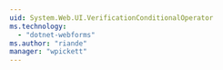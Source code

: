 ```yaml
---
uid: System.Web.UI.VerificationConditionalOperator
ms.technology: 
  - "dotnet-webforms"
ms.author: "riande"
manager: "wpickett"
---
```

